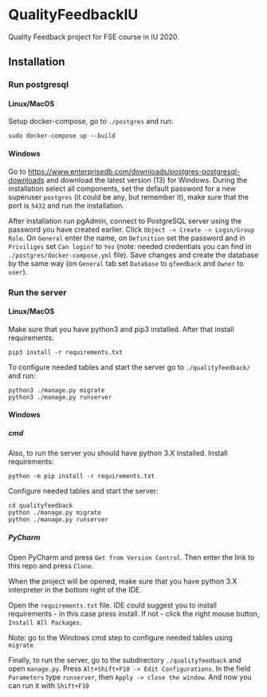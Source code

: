 # QualityFeedbackIU
Quality Feedback project for FSE course in IU 2020.

## Installation

### Run postgresql

#### Linux/MacOS

Setup docker-compose, go to `./postgres` and run:

```sudo docker-compose up --build```

#### Windows

Go to https://www.enterprisedb.com/downloads/postgres-postgresql-downloads and download the latest version (13) for Windows. During the installation select all components, set the default password for a new superuser `postgres` (it could be any, but remember it), make sure that the port is `5432` and run the installation.

After installation run pgAdmin, connect to PostgreSQL server using the password you have created earlier. Click `Object -> Create -> Login/Group Role`. On `General` enter the name, on `Definition` set the password and in `Priviliges` set `Can login?` to `Yes` (note: needed credentials you can find in `./postgres/docker-compose.yml` file). Save changes and create the database by the same way (on `General` tab set `Database` to `qfeedback` and `Owner` to `user`).

### Run the server

#### Linux/MacOS

Make sure that you have python3 and pip3 installed. After that install requirements:

```pip3 install -r requirements.txt```

To configure needed tables and start the server go to `./qualityfeedback/` and run:

```
python3 ./manage.py migrate
python3 ./manage.py runserver
```

#### Windows

##### cmd

Also, to run the server you should have python 3.X installed. Install requirements:

```python -m pip install -r requirements.txt```

Configure needed tables and start the server:

```
cd qualityfeedback
python ./manage.py migrate
python ./manage.py runserver
```

##### PyCharm

Open PyCharm and press `Get from Version Control`. Then enter the link to this repo and press `Clone`.

When the project will be opened, make sure that you have python 3.X interpreter in the bottom right of the IDE.

Open the `requirements.txt` file. IDE could suggest you to install requirements - in this case press install. If not - click the right mouse button, `Install All Packages`.

Note: go to the Windows cmd step to configure needed tables using `migrate`

Finally, to run the server, go to the subdirectory `./qualityfeedback` and open `manage.py`. Press `Alt+Shift+F10 -> Edit Configurations`. In the field `Parameters` type `runserver`, then `Apply -> close the window`. And now you can run it with `Shift+F10`
